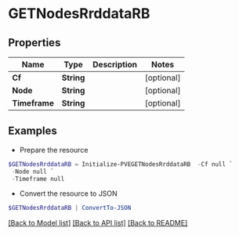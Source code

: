 # GETNodesRrddataRB
## Properties

Name | Type | Description | Notes
------------ | ------------- | ------------- | -------------
**Cf** | **String** |  | [optional] 
**Node** | **String** |  | [optional] 
**Timeframe** | **String** |  | [optional] 

## Examples

- Prepare the resource
```powershell
$GETNodesRrddataRB = Initialize-PVEGETNodesRrddataRB  -Cf null `
 -Node null `
 -Timeframe null
```

- Convert the resource to JSON
```powershell
$GETNodesRrddataRB | ConvertTo-JSON
```

[[Back to Model list]](../README.md#documentation-for-models) [[Back to API list]](../README.md#documentation-for-api-endpoints) [[Back to README]](../README.md)

